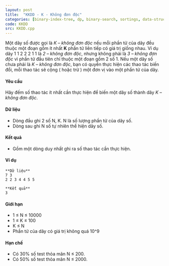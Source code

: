 ```yaml
---
layout: post
title:  "KKDD - K - Không đơn độc"
categories: [binary-index-tree, dp, binary-search, sortings, data-structure]
code: KKDD
src: KKDD.cpp
---
```




Một dãy số được gọi là _K – không đơn độc_ nếu mỗi phần tử của dãy đều thuộc một đoạn gồm ít nhất **K** phần tử liên tiếp có giá trị giống nhau. Ví dụ dãy 1 1 2 2 2 1 1 là _2 – không đơn độc_, nhưng không phải là _3 – không đơn độc_ vì phần tử đầu tiên chỉ thuộc một đoạn gồm 2 số 1. Nếu một dãy số chưa phải là _K – không đơn độc_, bạn có quyền thực hiện các thao tác biến đổi, mỗi thao tác sẽ cộng ( hoặc trừ ) một đơn vị vào một phần tử của dãy.

#### Yêu cầu

Hãy đếm số thao tác ít nhất cần thực hiện để biến một dãy số thành dãy _K – không đơn độc_.

#### Dữ liệu

*   Dòng đầu ghi 2 số N, K. N là số lượng phần tử của dãy số.
*   Dòng sau ghi N số tự nhiên thể hiện dãy số.

#### Kết quả

*   Gồm một dòng duy nhất ghi ra số thao tác cần thực hiện.

#### Ví dụ

```
**Dữ liệu**
7 3
2 2 3 4 4 5 5

**Kết quả**
3

```

#### Giới hạn

*   1 ≤ N ≤ 10000
*   1 ≤ K ≤ 100
*   K ≤ N
*   Phần tử của dãy có giá trị không quá 10^9

#### Hạn chế

*   Có 30% số test thỏa mãn N ≤ 200.
*   Có 50% số test thỏa mãn N ≤ 2000.

<!--more-->

